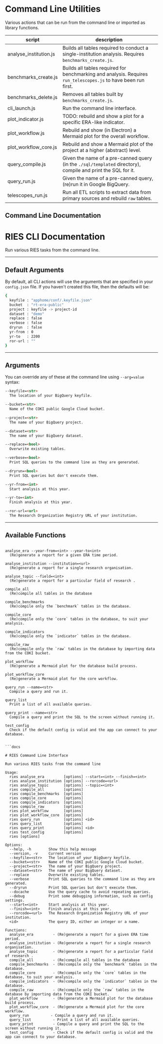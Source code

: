 # Command Line Utilities

Various actions that can be run from the command line or imported as library functions.

| script | description |
| - | - |
| analyse_institution.js | Builds all tables required to conduct a single-institution analysis. Requires `benchmarks_create.js`. |
| benchmarks_create.js   | Builds all tables required for benchmarking and analysis. Requires `run_telescopes.js` to have been run first. |
| benchmarks_delete.js   | Removes all tables built by `benchmarks_create.js`. |
| cli_launch.js          | Run the command line interface. |
| plot_indicator.js      | TODO: rebuild and show a plot for a specific ERA-like indicator. |
| plot_workflow.js       | Rebuild and show (in Electron) a Mermaid plot for the overall workflow. |
| plot_workflow_core.js  | Rebuild and show a Mermaid plot of the project at a higher (abstract) level. |
| query_compile.js       | Given the name of a pre-canned query (in the `./sql/templated` directory), compile and print the SQL for it. |
| query_run.js           | Given the name of a pre-canned query, (re)run it in Google BigQuery. |
| telescopes_run.js      | Run all ETL scripts to extract data from primary sources and rebuild `raw` tables. |

## Command Line Documentation

# RIES CLI Documentation

Run various RIES tasks from the command line.

---

## Default Arguments

By default, all CLI actions will use the arguments that are specified in your `config.json` file. If you haven't created this file, then the defaults will be:

```bash
{
  keyfile : "apphome/conf/.keyfile.json"
  bucket  : "rt-era-public"
  project : keyfile -> project-id
  dataset : "demo"
  replace : false
  verbose : false
  dryrun  : false
  yr-from : 0
  yr-to   : 2200
  ror-url : ""
}
```

---

## Arguments

You can override any of these at the command line using `--arg=value` syntax:

```markdown
--keyfile=<str>
  The location of your BigQuery keyfile.

--bucket=<str>
  Name of the COKI public Google Cloud bucket.

--project=<str>
  The name of your BigQuery project.

--dataset=<str>
  The name of your BigQuery dataset.

--replace=<bool>
  Overwrite existing tables.

--verbose=<bool>
  Print SQL queries to the command line as they are generated.

--dryrun=<bool>
  Print SQL queries but don't execute them.

--yr-from=<int>
  Start analysis at this year.

--yr-to=<int>
  Finish analysis at this year.

--ror-url=<url>
  The Research Organization Registry URL of your institution.
```

---

## Available Functions

```text

analyse_era --year-from=<int> --year-to<int>
  (Re)generate a report for a given ERA time period.

analyse_institution --institution=<url>
  (Re)generate a report for a single research organisation.

analyse_topic --field=<int>
  (Re)generate a report for a particular field of research .

compile_all
  (Re)compile all tables in the database

compile_benchmarks
  (Re)compile only the `benchmark` tables in the database.

compile_core
  (Re)compile only the `core` tables in the database, to suit your analysis.

compile_indicators
  (Re)compile only the `indicator` tables in the database.

compile_raw
  (Re)compile only the `raw` tables in the database by importing data from the COKI bucket.

plot_workflow
  (Re)generate a Mermaid plot for the database build process.

plot_workflow_core
  (Re)generate a Mermaid plot for the core workflow.

query_run --name=<str>
  Compile a query and run it.

query_list
  Print a list of all available queries.

query_print --name=<str>
  Compile a query and print the SQL to the screen without running it.

test_config
  Check if the default config is valid and the app can connect to your database.


```docs

# RIES Command Line Interface

Run various RIES tasks from the command line

Usage:
  ries analyse_era         [options] --start=<int> --finish=<int>
  ries analyse_institution [options] --rorcode=<url>
  ries analyse_topic       [options] --topic=<int>
  ries compile_all         [options]
  ries compile_benchmarks  [options]
  ries compile_core        [options]
  ries compile_indicators  [options]
  ries compile_raw         [options]
  ries plot_workflow       [options]
  ries plot_workflow_core  [options]
  ries query_run           [options] <id>
  ries query_list          [options]
  ries query_print         [options] <id>
  ries test_config         [options]
  ries [options]

Options:
  --help, -h        Show this help message
  --version, -v     Current version
  --keyfile=<str>   The location of your BigQuery keyfile.
  --bucket=<str>    Name of the COKI public Google Cloud bucket.
  --project=<str>   The name of your BigQuery project.
  --dataset=<str>   The name of your BigQuery dataset.
  --replace         Overwrite existing tables.
  --verbose         Print SQL queries to the command line as they are generated.
  --dryrun          Print SQL queries but don't execute them.
  --docache         Use the query cache to avoid repeating queries.
  --debug           Print some debugging information, such as config settings.
  --start=<int>     Start analysis at this year.
  --finish=<int>    Finish analysis at this year.
  --rorcode=<url>   The Research Organization Registry URL of your institution.
  <id>              The query ID, either an integer or a name.

Functions:
  analyse_era         - (Re)generate a report for a given ERA time period.
  analyse_institution - (Re)generate a report for a single research organisation.
  analyse_topic       - (Re)generate a report for a particular field of research .
  compile_all         - (Re)compile all tables in the database
  compile_benchmarks  - (Re)compile only the `benchmark` tables in the database.
  compile_core        - (Re)compile only the `core` tables in the database, to suit your analysis.
  compile_indicators  - (Re)compile only the `indicator` tables in the database.
  compile_raw         - (Re)compile only the `raw` tables in the database by importing data from the COKI bucket.
  plot_workflow       - (Re)generate a Mermaid plot for the database build process.
  plot_workflow_core  - (Re)generate a Mermaid plot for the core workflow.
  query_run          - Compile a query and run it.
  query_list          - Print a list of all available queries.
  query_print         - Compile a query and print the SQL to the screen without running it.
  test_config         - Check if the default config is valid and the app can connect to your database.
```
